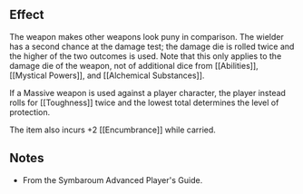 ## Effect
The weapon makes other weapons look puny in comparison. The wielder has a second chance at the damage test; the damage die is rolled twice and the higher of the two outcomes is used. Note that this only applies to the damage die of the weapon, not of additional dice from [[Abilities]], [[Mystical Powers]], and [[Alchemical Substances]].

If a Massive weapon is used against a player character, the player instead rolls for [[Toughness]] twice and the lowest total determines the level of protection.

The item also incurs +2 [[Encumbrance]] while carried.
## Notes
* From the Symbaroum Advanced Player's Guide.